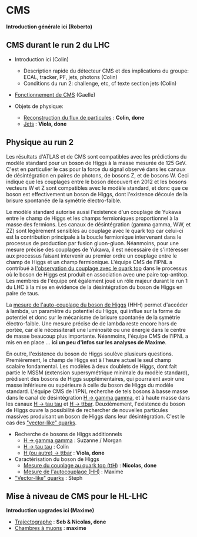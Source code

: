 # CMS 

**Introduction générale ici (Roberto)** 

## CMS durant le run 2 du LHC

* Introduction ici (Colin)
	* Description rapide du détecteur CMS et des implications du groupe: ECAL, tracker, PF, jets, photons (Colin)
	* Conditions du run 2: challenge, etc, cf texte section jets (Colin)


* [Fonctionnement de CMS](fonctionnement.md) (Gaelle)
* Objets de physique:
	* [Reconstruction du flux de particules](particle_flow.md) : **Colin, done**
	* [Jets](jets.md) : **Viola, done**	


## Physique au run 2

Les résultats d'ATLAS et de CMS sont compatibles avec les prédictions du modèle standard pour un boson de Higgs à la masse mesurée de 125 GeV. C'est en particulier le cas pour la force du signal observé dans les canaux de désintégration en paires de photons, de bosons Z, et de bosons W. Ceci indique que les couplages entre le boson découvert en 2012 et les bosons vecteurs W et Z sont compatibles avec le modèle standard, et donc que ce boson est effectivement un boson de Higgs, dont l'existence découle de la brisure spontanée de la symétrie électro-faible. 

Le modèle standard autorise aussi l'existence d'un couplage de Yukawa entre le champ de Higgs et les champs fermioniques proportionnel à la masse des fermions. Les canaux de désintégration (gamma gamma, WW, et ZZ) sont légèrement sensibles au couplage avec le quark top car celui-ci est la contribution principale à la boucle fermionique intervenant dans le processus de production par fusion gluon-gluon. Néanmoins, pour une mesure précise des couplages de Yukawa, il est nécessaire de s'intéresser aux processus faisant intervenir au premier ordre un couplage entre le champ de Higgs et un champ fermionique. L'équipe CMS de l'IPNL a contribué à [l'observation du couplage avec le quark top](tth.md) dans le processus où le boson de Higgs est produit en association avec une paire top-antitop. Les membres de l'équipe ont également joué un rôle majeur durant le run 1 du LHC à la mise en évidence de la désintégration du boson de Higgs en paire de taus. 

La [mesure de l'auto-couplage du boson de Higgs](hh.md) (HHH) permet d'accéder à lambda, un paramètre du potentiel du Higgs, qui influe sur la forme du potentiel et donc sur le mécanisme de brisure spontanée de la symétrie électro-faible. Une mesure précise de de lambda reste encore hors de portée, car elle nécessiterait une luminosité ou une énergie dans le centre de masse beaucoup plus importante. Néanmoins, l'équipe CMS de l'IPNL a mis en en place ... **ici un peu d'infos sur les analyses de Maxime**.

En outre, l'existence du boson de Higgs soulève plusieurs questions. Premièrement, le champ de Higgs est à l'heure actuel le seul champ scalaire fondamental. Les modèles à deux doublets de Higgs, dont fait partie le MSSM (extension supersymétrique minimale du modèle standard), prédisent des bosons de Higgs supplémentaires, qui pourraient avoir une masse inférieure ou supérieure à celle du boson de Higgs du modèle standard. L'équipe CMS de l'IPNL recherche de tels bosons à basse masse dans le canal de désintégration [H -> gamma gamma](hgamgam.md), et à haute masse dans les canaux [H -> tau tau](htautau.md) et [H -> ttbar](top.md). Deuxièmement, l'existence du boson de Higgs ouvre la possibilité de rechercher de nouvelles particules massives produisant un boson de Higgs dans leur désintégration. C'est le cas des ["vector-like" quarks](vector_like_quarks.md). 

* Recherche de bosons de Higgs additionnels 
	* [H -> gamma gamma](hgamgam.md) : Suzanne / Morgan
	* [H -> tau tau](htautau.md) : Colin
	* [H (ou autre) -> ttbar](top.md) : **Viola, done**
* Caractérisation du boson de Higgs
	* [Mesure du couplage au quark top (ttH)](tth.md) : **Nicolas, done**
	* [Mesure de l'autocouplage (HH)](hh.md) : Maxime
* ["Vector-like" quarks](vector_like_quarks.md) : Steph

## Mise à niveau de CMS pour le HL-LHC

**Introduction upgrades ici (Maxime)**
 
* [Trajectographe](upgrade_tracker.md) : **Seb & Nicolas, done**
* [Chambres à muons](upgrade_muons.md) : **maxime**